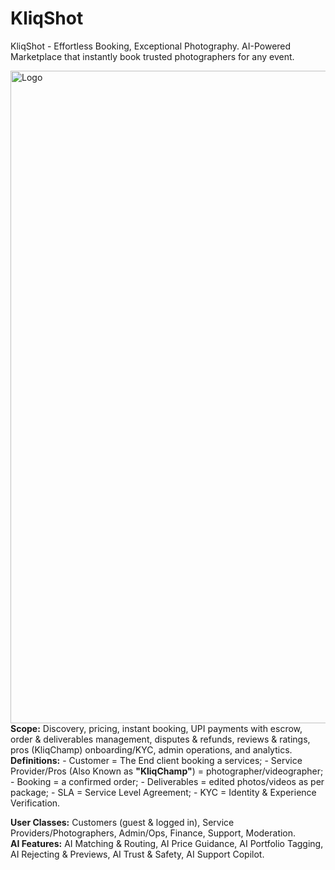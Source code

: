# KliqShot
KliqShot - Effortless Booking, Exceptional Photography. AI-Powered Marketplace that instantly book trusted photographers for any event.
</br>

<img width="3535" height="1044" alt="Logo" src="https://github.com/user-attachments/assets/f830daa1-78a2-4048-aaaa-4fc34eeb3b75" />
<b>Scope:</b> Discovery, pricing, instant booking, UPI payments with escrow, order & deliverables management, disputes & refunds, reviews & ratings, pros (KliqChamp) onboarding/KYC, admin operations, and analytics.
</br>
<b>Definitions:</b> 
- Customer = The End client booking a services;
- Service Provider/Pros (Also Known as <b>"KliqChamp"</b>) = photographer/videographer;
- Booking = a confirmed order;
- Deliverables = edited photos/videos as per package;
- SLA = Service Level Agreement;
- KYC = Identity & Experience Verification.

**User Classes:** Customers (guest & logged in), Service Providers/Photographers, Admin/Ops, Finance, Support, Moderation.
</br>
**AI Features:** 
AI Matching & Routing, AI Price Guidance, AI Portfolio Tagging, AI Rejecting & Previews, AI Trust & Safety, AI Support Copilot.

